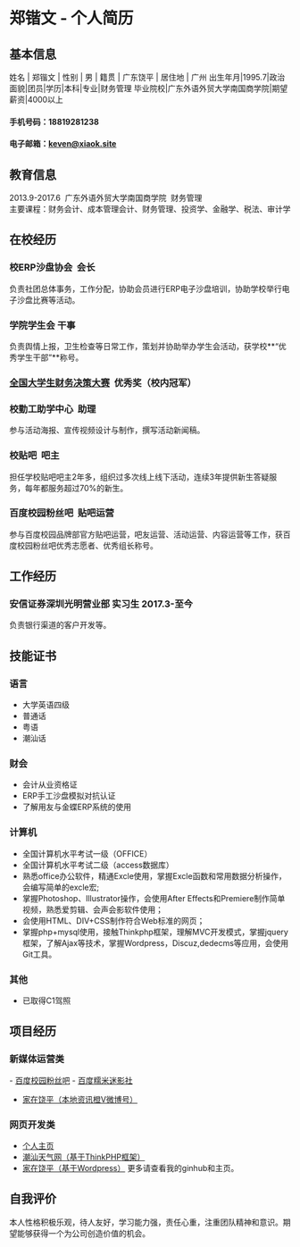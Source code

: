 # 郑锴文 - 个人简历
## 基本信息
姓名 | 郑锴文 | 性别 | 男 | 籍贯 | 广东饶平 | 居住地 | 广州
出生年月|1995.7|政治面貌|团员|学历|本科|专业|财务管理
毕业院校|广东外语外贸大学南国商学院|期望薪资|4000以上
#### 手机号码：18819281238
#### 电子邮箱：keven@xiaok.site
## 教育信息
2013.9-2017.6  广东外语外贸大学南国商学院  财务管理<br>
主要课程：财务会计、成本管理会计、财务管理、投资学、金融学、税法、审计学
## 在校经历
### 校ERP沙盘协会  会长
负责社团总体事务，工作分配，协助会员进行ERP电子沙盘培训，协助学校举行电子沙盘比赛等活动。<br>
### 学院学生会  干事
负责舆情上报，卫生检查等日常工作，策划并协助举办学生会活动，获学校**“优秀学生干部”**称号。<br>
### [全国大学生财务决策大赛](http://cwjc.game.99cj.com/bk/)  优秀奖（校内冠军）
### 校勤工助学中心  助理
参与活动海报、宣传视频设计与制作，撰写活动新闻稿。<br>
### 校贴吧  吧主
担任学校贴吧吧主2年多，组织过多次线上线下活动，连续3年提供新生答疑服务，每年都服务超过70%的新生。
### 百度校园粉丝吧  贴吧运营
参与百度校园品牌部官方贴吧运营，吧友运营、活动运营、内容运营等工作，获百度校园粉丝吧优秀志愿者、优秀组长称号。
## 工作经历
### 安信证券深圳光明营业部  实习生  2017.3-至今
负责银行渠道的客户开发等。
## 技能证书
### 语言
- 大学英语四级
- 普通话
- 粤语
- 潮汕话
### 财会
- 会计从业资格证
- ERP手工沙盘模拟对抗认证
- 了解用友与金蝶ERP系统的使用
### 计算机
- 全国计算机水平考试一级（OFFICE）
- 全国计算机水平考试二级（access数据库）
- 熟悉office办公软件，精通Excle使用，掌握Excle函数和常用数据分析操作，会编写简单的excle宏;
- 掌握Photoshop、Illustrator操作，会使用After Effects和Premiere制作简单视频，熟悉爱剪辑、会声会影软件使用；
- 会使用HTML、DIV+CSS制作符合Web标准的网页；
- 掌握php+mysql使用，接触Thinkphp框架，理解MVC开发模式，掌握jquery框架，了解Ajax等技术，掌握Wordpress，Discuz,dedecms等应用，会使用Git工具。
### 其他
- 已取得C1驾照
## 项目经历
### 新媒体运营类
- [百度校园粉丝吧](https://tieba.baidu.com/f?kw=%B0%D9%B6%C8%D0%A3%D4%B0%B7%DB%CB%BF&fr=index)
- [百度糯米迷影社](http://tieba.baidu.com/f?ie=utf-8&kw=%E7%99%BE%E5%BA%A6%E7%B3%AF%E7%B1%B3%E8%BF%B7%E5%BD%B1%E7%A4%BE&fr=search)
- [家在饶平（本地资讯橙V微博号）](http://weibo.com/2684468017)
### 网页开发类
- [个人主页](http://www.xiaok.site)
- [潮汕天气网（基于ThinkPHP框架）](http://csqx.sinaapp.com)
- [家在饶平（基于Wordpress）](http://jzrp.sinaapp.com)
更多请查看我的ginhub和主页。
## 自我评价
本人性格积极乐观，待人友好，学习能力强，责任心重，注重团队精神和意识。期望能够获得一个为公司创造价值的机会。

